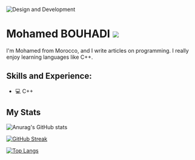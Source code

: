 ![Design and Development](https://github.com/bouhadi-m3d/bouhadi-m3d/blob/main/download%20(1).jpg)

# Mohamed BOUHADI   ![](https://komarev.com/ghpvc/?username=bouhadi-m3d)

I'm Mohamed from Morocco, and I write articles on programming. I really enjoy learning languages like C++.

## Skills and Experience:
* 💻 C++

## My Stats
![Anurag's GitHub stats](https://github-readme-stats.vercel.app/api?username=bouhadi-m3d&theme=tokyonight&show_icons=true)  

[![GitHub Streak](https://streak-stats.demolab.com/?user=bouhadi-m3d)](https://git.io/streak-stats)



[![Top Langs](https://github-readme-stats.vercel.app/api/top-langs/?username=bouhadi-m3d&layout=compact)](https://github.com/anuraghazra/github-readme-stats)

                

